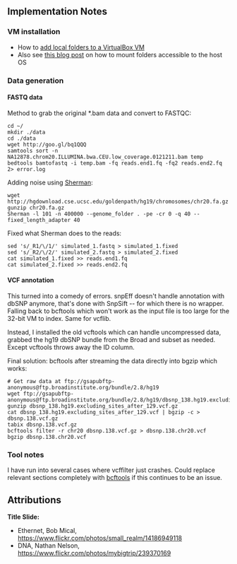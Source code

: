 ## Implementation Notes

### VM installation

* How to [add local folders to a VirtualBox VM](http://www.howtogeek.com/187703/how-to-access-folders-on-your-host-machine-from-an-ubuntu-virtual-machine-in-virtualbox/)
* Also see [this blog post](http://www.binarytides.com/vbox-guest-additions-ubuntu-14-04/) on how to mount folders accessible to the host OS

### Data generation

#### FASTQ data

Method to grab the original *.bam data and convert to FASTQC:

	cd ~/  
	mkdir ./data  
	cd ./data  
	wget http://goo.gl/bq1QQQ  
	samtools sort -n NA12878.chrom20.ILLUMINA.bwa.CEU.low_coverage.0121211.bam temp  
	bedtools bamtofastq -i temp.bam -fq reads.end1.fq -fq2 reads.end2.fq 2> error.log  
 
Adding noise using [Sherman](http://www.bioinformatics.babraham.ac.uk/projects/download.html#sherman):  

	wget http://hgdownload.cse.ucsc.edu/goldenpath/hg19/chromosomes/chr20.fa.gz  
	gunzip chr20.fa.gz  
	Sherman -l 101 -n 400000 --genome_folder . -pe -cr 0 -q 40 --fixed_length_adapter 40  
 
Fixed what Sherman does to the reads:  

	sed 's/_R1/\/1/' simulated_1.fastq > simulated_1.fixed  
	sed 's/_R2/\/2/' simulated_2.fastq > simulated_2.fixed  
	cat simulated_1.fixed >> reads.end1.fq  
	cat simulated_2.fixed >> reads.end2.fq  

#### VCF annotation

This turned into a comedy of errors. snpEff doesn't handle annotation with dbSNP anymore, that's done with SnpSift -- for which there is no wrapper. Falling back to bcftools which won't work as the input file is too large for the 32-bit VM to index. Same for vcflib. 

Instead, I installed the old vcftools which can handle uncompressed data, grabbed the hg19 dbSNP bundle from the Broad and subset as needed. Except vcftools throws away the ID column. 

Final solution: bcftools after streaming the data directly into bgzip which works:
   
	# Get raw data at ftp://gsapubftp-anonymous@ftp.broadinstitute.org/bundle/2.8/hg19  
	wget ftp://gsapubftp-anonymous@ftp.broadinstitute.org/bundle/2.8/hg19/dbsnp_138.hg19.excluding_sites_after_129.vcf.gz  
	gunzip dbsnp_138.hg19.excluding_sites_after_129.vcf.gz  
	cat dbsnp_138.hg19.excluding_sites_after_129.vcf | bgzip -c > dbsnp.138.vcf.gz  
	tabix dbsnp.138.vcf.gz  
	bcftools filter -r chr20 dbsnp.138.vcf.gz > dbsnp.138.chr20.vcf  
	bgzip dbsnp.138.chr20.vcf  


### Tool notes

I have run into several cases where vcffilter just crashes. Could replace relevant sections completely with [bcftools](http://samtools.github.io/bcftools/bcftools.html#expressions) if this continues to be an issue.



## Attributions

**Title Slide:**

* Ethernet, Bob Mical, https://www.flickr.com/photos/small_realm/14186949118
* DNA, Nathan Nelson, https://www.flickr.com/photos/mybigtrip/239370169








